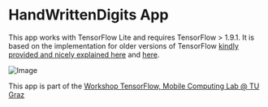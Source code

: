 # HandWrittenDigits App

This app works with TensorFlow Lite and requires TensorFlow > 1.9.1. It is based on the implementation for older versions of TensorFlow [kindly provided and nicely explained here](https://github.com/llSourcell/A_Guide_to_Running_Tensorflow_Models_on_Android/tree/master/mnistandroid) and [here](https://github.com/miyosuda/TensorFlowAndroidMNIST). 

![Image](https://github.com/llSourcell/A_Guide_to_Running_Tensorflow_Models_on_Android/blob/master/images/demo.png)

This app is part of the [Workshop TensorFlow, Mobile Computing Lab @ TU Graz](https://github.com/osaukh/mobile_computing_lab/blob/master/2020-03-30__WS4_1__TensorFlow__Detecting_Handwritten_Digits.ipynb)
